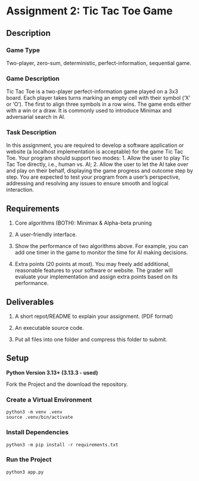 # Assignment 2: Tic Tac Toe Game

## Description

### Game Type

Two-player, zero-sum, deterministic, perfect-information, sequential game.

### Game Description

Tic Tac Toe is a two-player perfect-information game played on a 3x3 board. Each player takes turns marking an empty cell with their symbol (‘X’ or ‘O’). The first to align three symbols in a row wins. The game ends either with a win or a draw. It is commonly used to introduce Minimax and adversarial search in AI.

### Task Description

In this assignment, you are required to develop a software application or website (a localhost implementation is acceptable) for the game Tic Tac Toe. Your program should support two modes: 1. Allow the user to play Tic Tac Toe directly, i.e., human vs. AI; 2. Allow the user to let the AI take over and play on their behalf, displaying the game progress and outcome step by step. You are expected to test your program from a user’s perspective, addressing and resolving any issues to ensure smooth and logical interaction.

## Requirements

1. Core algorithms (BOTH): Minimax & Alpha-beta pruning

2. A user-friendly interface.

3. Show the performance of two algorithms above. For example, you can add one timer in the game to monitor the time for AI making decisions.

4. Extra points (20 points at most). You may freely add additional, reasonable features to your software or website. The grader will evaluate your implementation and assign extra points based on its performance.

## Deliverables

1.  A short repot/README to explain your assignment. (PDF format)

2.  An executable source code.

3.  Put all files into one folder and compress this folder to submit.

## Setup

**Python Version 3.13+ (3.13.3 - used)**

Fork the Project and the download the repository.

### Create a Virtual Environment

```
python3 -m venv .venv
source .venv/bin/activate
```

### Install Dependencies

```
python3 -m pip install -r requirements.txt
```

### Run the Project

```
python3 app.py
```
